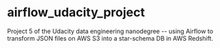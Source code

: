 # airflow_udacity_project
Project 5 of the Udacity data engineering nanodegree -- using Airflow to transform JSON files on AWS S3 into a star-schema DB in AWS Redshift.
